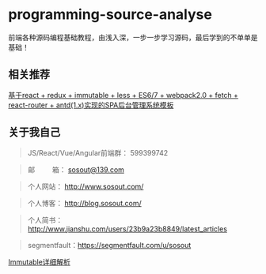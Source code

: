 # programming-source-analyse
前端各种源码编程基础教程，由浅入深，一步一步学习源码，最后学到的不单单是基础！

## 相关推荐

[基于react + redux + immutable + less + ES6/7 + webpack2.0 + fetch + react-router + antd(1.x)实现的SPA后台管理系统模板](https://github.com/sosout/react-antd)

## 关于我自己

>  JS/React/Vue/Angular前端群： 599399742

>  邮&emsp;&emsp;&ensp;箱： sosout@139.com

>  个人网站： http://www.sosout.com/

>  个人博客： http://blog.sosout.com/

>  个人简书： http://www.jianshu.com/users/23b9a23b8849/latest_articles

>  segmentfault：https://segmentfault.com/u/sosout


[Immutable详细解析](https://github.com/sosout/programming-source-analyse/tree/master/immutable)
